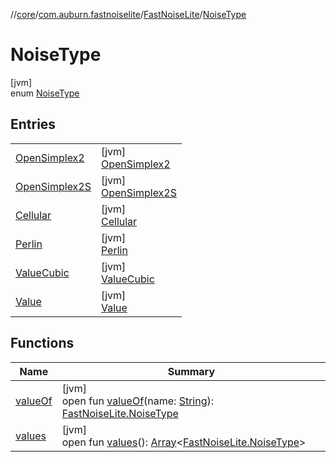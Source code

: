 //[core](../../../../index.md)/[com.auburn.fastnoiselite](../../index.md)/[FastNoiseLite](../index.md)/[NoiseType](index.md)

# NoiseType

[jvm]\
enum [NoiseType](index.md)

## Entries

| | |
|---|---|
| [OpenSimplex2](-open-simplex2/index.md) | [jvm]<br>[OpenSimplex2](-open-simplex2/index.md) |
| [OpenSimplex2S](-open-simplex2-s/index.md) | [jvm]<br>[OpenSimplex2S](-open-simplex2-s/index.md) |
| [Cellular](-cellular/index.md) | [jvm]<br>[Cellular](-cellular/index.md) |
| [Perlin](-perlin/index.md) | [jvm]<br>[Perlin](-perlin/index.md) |
| [ValueCubic](-value-cubic/index.md) | [jvm]<br>[ValueCubic](-value-cubic/index.md) |
| [Value](-value/index.md) | [jvm]<br>[Value](-value/index.md) |

## Functions

| Name | Summary |
|---|---|
| [valueOf](value-of.md) | [jvm]<br>open fun [valueOf](value-of.md)(name: [String](https://docs.oracle.com/javase/8/docs/api/java/lang/String.html)): [FastNoiseLite.NoiseType](index.md) |
| [values](values.md) | [jvm]<br>open fun [values](values.md)(): [Array](https://kotlinlang.org/api/latest/jvm/stdlib/kotlin/-array/index.html)&lt;[FastNoiseLite.NoiseType](index.md)&gt; |
